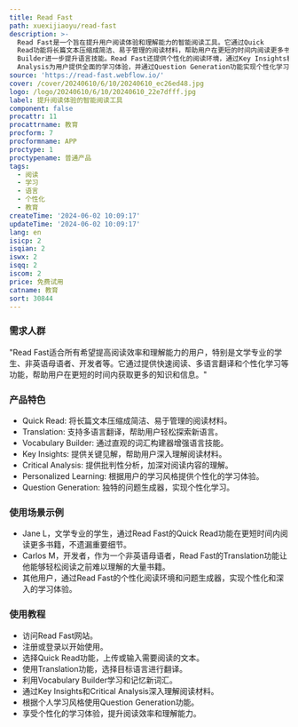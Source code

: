 ```yaml
---
title: Read Fast
path: xuexijiaoyu/read-fast
description: >-
  Read Fast是一个旨在提升用户阅读体验和理解能力的智能阅读工具。它通过Quick
  Read功能将长篇文本压缩成简洁、易于管理的阅读材料，帮助用户在更短的时间内阅读更多书籍。此外，Translation功能让用户轻松探索新语言，并利用Vocabulary
  Builder进一步提升语言技能。Read Fast还提供个性化的阅读环境，通过Key Insights和Critical
  Analysis为用户提供全面的学习体验，并通过Question Generation功能实现个性化学习。
source: 'https://read-fast.webflow.io/'
cover: /cover/20240610/6/10/20240610_ec26ed48.jpg
logo: /logo/20240610/6/10/20240610_22e7dfff.jpg
label: 提升阅读体验的智能阅读工具
component: false
procattr: 11
procattrname: 教育
procform: 7
procformname: APP
proctype: 1
proctypename: 普通产品
tags:
  - 阅读
  - 学习
  - 语言
  - 个性化
  - 教育
createTime: '2024-06-02 10:09:17'
updateTime: '2024-06-02 10:09:17'
lang: en
isicp: 2
isqian: 2
iswx: 2
isqq: 2
iscom: 2
price: 免费试用
catname: 教育
sort: 30844
---
```




### 需求人群
"Read Fast适合所有希望提高阅读效率和理解能力的用户，特别是文学专业的学生、非英语母语者、开发者等。它通过提供快速阅读、多语言翻译和个性化学习等功能，帮助用户在更短的时间内获取更多的知识和信息。"

### 产品特色
* Quick Read: 将长篇文本压缩成简洁、易于管理的阅读材料。
* Translation: 支持多语言翻译，帮助用户轻松探索新语言。
* Vocabulary Builder: 通过直观的词汇构建器增强语言技能。
* Key Insights: 提供关键见解，帮助用户深入理解阅读材料。
* Critical Analysis: 提供批判性分析，加深对阅读内容的理解。
* Personalized Learning: 根据用户的学习风格提供个性化的学习体验。
* Question Generation: 独特的问题生成器，实现个性化学习。

### 使用场景示例
* Jane L，文学专业的学生，通过Read Fast的Quick Read功能在更短时间内阅读更多书籍，不遗漏重要细节。
* Carlos M，开发者，作为一个非英语母语者，Read Fast的Translation功能让他能够轻松阅读之前难以理解的大量书籍。
* 其他用户，通过Read Fast的个性化阅读环境和问题生成器，实现个性化和深入的学习体验。

### 使用教程
* 访问Read Fast网站。
* 注册或登录以开始使用。
* 选择Quick Read功能，上传或输入需要阅读的文本。
* 使用Translation功能，选择目标语言进行翻译。
* 利用Vocabulary Builder学习和记忆新词汇。
* 通过Key Insights和Critical Analysis深入理解阅读材料。
* 根据个人学习风格使用Question Generation功能。
* 享受个性化的学习体验，提升阅读效率和理解能力。

  
